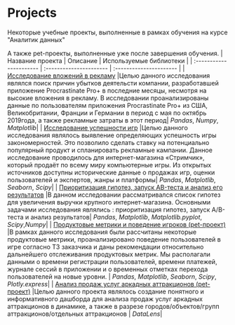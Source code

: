 # Projects
Некоторые учебные проекты, выполненные в рамках обучения на курсе "Аналитик данных"

А также pet-проекты, выполненные уже после завершения обучения.
| Название проекта | Описание | Используемые библиотеки |
| :---------------------- | :---------------------- | :---------------------- |
| [Исследование вложений в рекламу](https://github.com/MikhailGoryaev/Projects/blob/main/%D0%98%D1%81%D1%81%D0%BB%D0%B5%D0%B4%D0%BE%D0%B2%D0%B0%D0%BD%D0%B8%D0%B5%20%D0%B2%D0%BB%D0%BE%D0%B6%D0%B5%D0%BD%D0%B8%D0%B9%20%D0%B2%20%D1%80%D0%B5%D0%BA%D0%BB%D0%B0%D0%BC%D1%83.ipynb) |Целью данного исследования являлся поиск причин убытков деятельсти компании, разработавшей приложение Procrastinate Pro+ в последние месяцы, несмотря на высокие вложения в рекламу. В исследовании проанализированы данные по пользователям приложения Procrastinate Pro+ из США, Великобритании, Франции и Германии в период с мая по октябрь 2019года, а также рекламные затраты в этот период| *Pandas*, *Numpy*, *Matplotlib*| 
| [Исследование успешности игр](https://github.com/MikhailGoryaev/Projects/blob/main/%D0%98%D1%81%D1%81%D0%BB%D0%B5%D0%B4%D0%BE%D0%B2%D0%B0%D0%BD%D0%B8%D0%B5_%D1%83%D1%81%D0%BF%D0%B5%D1%88%D0%BD%D0%BE%D1%81%D1%82%D0%B8_%D0%B8%D0%B3%D1%80.ipynb) |Целью данного исследования являлось выявление определяющих успешность игры закономерностей. Это позволило сделать ставку на потенциально популярный продукт и спланировать рекламные кампании. Данное исследование проводилось для интернет-магазина «Стримчик», который продаёт по всему миру компьютерные игры. Из открытых источников доступны исторические данные о продажах игр, оценки пользователей и экспертов, жанры и платформы| *Pandas*, *Matplotlib*, *Seaborn*, *Scipy*| 
| [Приоритизация гипотез, запуск AB-теста и анализ его результатов](https://github.com/MikhailGoryaev/Projects/blob/main/%D0%9F%D1%80%D0%B8%D0%BE%D1%80%D0%B8%D1%82%D0%B8%D0%B7%D0%B0%D1%86%D0%B8%D1%8F%20%D0%B3%D0%B8%D0%BF%D0%BE%D1%82%D0%B5%D0%B7%2C%20%D0%B7%D0%B0%D0%BF%D1%83%D1%81%D0%BA%20AB-%D1%82%D0%B5%D1%81%D1%82%D0%B0%20%D0%B8%20%D0%B0%D0%BD%D0%B0%D0%BB%D0%B8%D0%B7%20%D1%80%D0%B5%D0%B7%D1%83%D0%BB%D1%8C%D1%82%D0%B0%D1%82%D0%BE%D0%B2.ipynb) |В данном исследовании рассматривался список гипотез для увеличения выручки крупного интернет-магазина. Основными задачами исследования являлись : приоритизация гипотез, запуск A/B-теста и анализ результатов| *Pandas*, *Matplotlib*, *Matplotlib.pyplot*, *Scipy*,*Numpy*|
| [Продуктовые метрики и поведение игроков (pet-проект)](https://github.com/MikhailGoryaev/Projects/blob/main/%D0%9F%D1%80%D0%BE%D0%B4%D1%83%D0%BA%D1%82%D0%BE%D0%B2%D1%8B%D0%B5%20%D0%BC%D0%B5%D1%82%D1%80%D0%B8%D0%BA%D0%B8%20%D0%B8%20%D0%BF%D0%BE%D0%B2%D0%B5%D0%B4%D0%B5%D0%BD%D0%B8%D0%B5%20%D0%B8%D0%B3%D1%80%D0%BE%D0%BA%D0%BE%D0%B2.ipynb) |В рамках данного исследования были рассчитаны некоторые продуктовые метрики, проанализировано поведение пользователей в игре согласно ТЗ заказчика и даны рекомендации относительно дальнейшего отслеживания продуктовых метрик. Мы располагали данными о времени регистрации пользователей, времени платежей, журнале сессий в приложении и о временных отметках перехода пользователей на новые уровни. | *Pandas*, *Matplotlib*, *Seaborn*, *Scipy*, *Plotly.express*| 
| [Анализ продаж услуг аркадных аттракционов (pet-проект)](https://datalens.yandex/uwceqbjjni16j) |Целью данного проекта являлось создание понятного и информативного дашборда для анализа продаж услуг аркадных аттракционов в динамике, а также в разрезе городов/объектов/групп аттракционов/отдельных аттракционов | *DataLens*|
